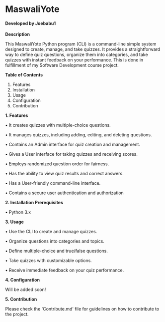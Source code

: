# MaswaliYote

#### Developed by Joebabu1

**Description**

This MaswaliYote Python program (CLI) is a command-line simple system designed to create, manage, and take quizzes. It provides a straightforward way to define quiz questions, organize them into categories, and take quizzes with instant feedback on your performance. This is done in fulfillment of my Software Development course project.

**Table of Contents**

1. Features
2. Installation
3. Usage
4. Configuration
5. Contribution

**1. Features**

•	It creates quizzes with multiple-choice questions.

•	It manages quizzes, including adding, editing, and deleting questions.

•	Contains an Admin interface for quiz creation and management.

•	Gives a User interface for taking quizzes and receiving scores.

•	Employs randomized question order for fairness.

•	Has the ability to view quiz results and correct answers.

•	Has a User-friendly command-line interface.

•	Contains a secure user authentication and authorization

**2. Installation Prerequisites**

•	Python 3.x

**3. Usage**

•	Use the CLI to create and manage quizzes.

•	Organize questions into categories and topics.

•	Define multiple-choice and true/false questions.

•	Take quizzes with customizable options.

•	Receive immediate feedback on your quiz performance.


**4. Configuration**

Will be added soon!

**5. Contribution**

Please check the 'Contribute.md' file for guidelines on how to contribute to the project.
